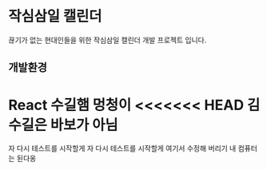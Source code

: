 # 작심삼일 캘린더 
끊기가 없는 현대인들을 위한 작심삼일 캘린더 개발 프로젝트 입니다.<br>

## 개발환경
React
수길햄 멍청이
<<<<<<< HEAD
김수길은 바보가 아님
=======
자 다시 테스트를 시작할게
자 다시 테스트를 시작할게
여기서 수정해 버리기
내 컴퓨터는 된다옹
